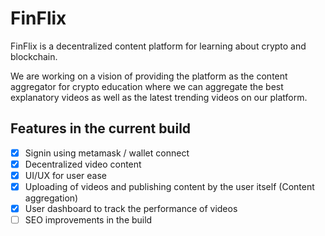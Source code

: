 # FinFlix

FinFlix is a decentralized content platform for learning about crypto and blockchain.

We are working on a vision of providing the platform as the content aggregator for crypto education where we can aggregate the best explanatory videos as well as the latest trending videos on our platform.

## Features in the current build

- [x] Signin using metamask / wallet connect
- [x] Decentralized video content
- [x] UI/UX for user ease
- [x] Uploading of videos and publishing content by the user itself (Content aggregation)
- [x] User dashboard to track the performance of videos
- [ ] SEO improvements in the build 

